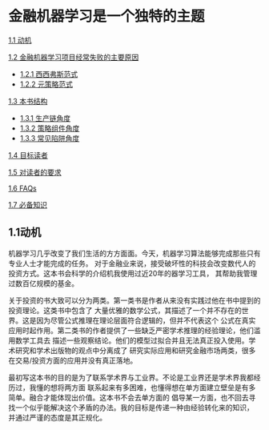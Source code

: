 # 金融机器学习是一个独特的主题


[1.1 动机](##1.1动机)

[1.2 金融机器学习项目经常失败的主要原因](#1.2)

   - [1.2.1 西西弗斯范式](#1.2.1)
   - [1.2.2 元策略范式](#1.2.2)

[1.3 本书结构](#1.3)

   - [1.3.1 生产链角度](#1.3.1)
   - [1.3.2 策略组件角度](#1.3.2)
   - [1.3.3 常见陷阱角度](#1.3.3)

[1.4 目标读者](#1.4)

[1.5 对读者的要求](#1.5)

[1.6 FAQs](#1.6)

[1.7 必备知识](#1.7)




## 1.1动机

机器学习几乎改变了我们生活的方方面面。今天，机器学习算法能够完成那些只有专业人士才能完成的任务。
对于金融业来说，接受破坏性的科技会改变数代人的投资方式。这本书会科学的介绍机我使用过近20年的器学习工具，
其帮助我管理过数百亿规模的基金。

关于投资的书大致可以分为两类。第一类书是作者从来没有实践过他在书中提到的投资理论。这类书中包含了
大量优雅的数学公式，其描述了一个并不存在的世界。这是因为尽管公式推理在理论层面符合逻辑的，但并不代表这个
公式在真实应用时起作用。第二类书的作者提供了一些缺乏严密学术推理的经验理论，他们滥用数学工具去
描述一些观察结论。他们的模型过拟合并且无法真正投入使用。学术研究和学术出版物的观点中分离成了
研究实际应用和研究金融市场两类，很多在交易/投资方面的应用并没有真正落地。

最初写这本书的目的是为了联系学术界与工业界。不论是工业界还是学术界我都经历过，我懂的想将两方面
联系起来有多困难，也懂得想在单方面建立壁垒是有多简单。融合才能体现出价值。这本书不会去单方面的
倡导某一方面，也不回去寻找一个似乎能解决这个矛盾的办法。我的目标是传递一种由经验转化来的知识，
并通过严谨的态度是其正规化。


